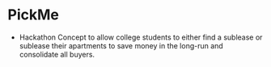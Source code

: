 # PickMe
- Hackathon Concept to allow college students to either find a sublease or sublease their apartments to save money in the long-run and consolidate all buyers. 
